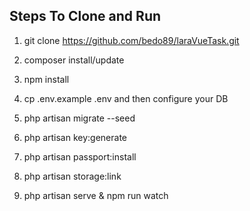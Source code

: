 ## Steps To Clone and Run

1. git clone https://github.com/bedo89/laraVueTask.git

2. composer install/update

3. npm install

4. cp .env.example .env and then configure your DB

5. php artisan migrate --seed

6. php artisan key:generate

6. php artisan passport:install

7. php artisan storage:link

8. php artisan serve & npm run watch

